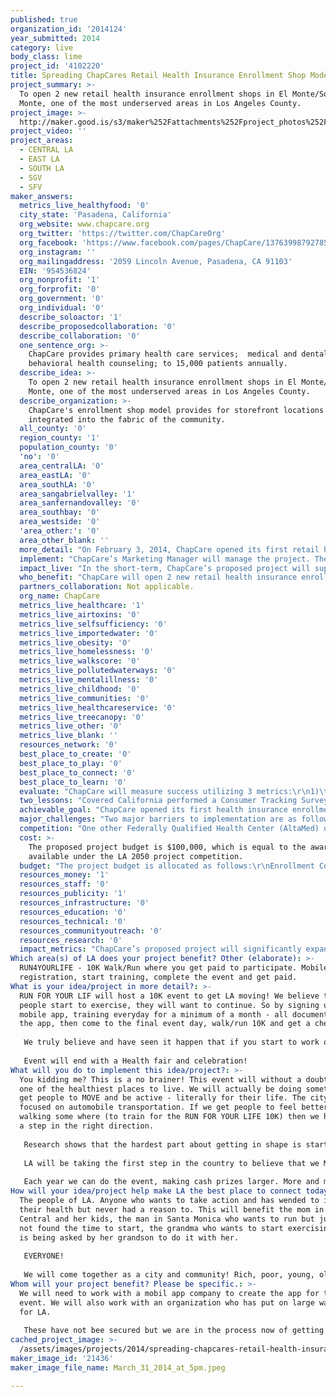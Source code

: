 ```yaml
---
published: true
organization_id: '2014124'
year_submitted: 2014
category: live
body_class: lime
project_id: '4102220'
title: Spreading ChapCares Retail Health Insurance Enrollment Shop Model
project_summary: >-
  To open 2 new retail health insurance enrollment shops in El Monte/South El
  Monte, one of the most underserved areas in Los Angeles County.
project_image: >-
  http://maker.good.is/s3/maker%252Fattachments%252Fproject_photos%252Fimages%252F21436%252Fdisplay%252FMarch_31_2014_at_5pm.jpeg=c570x385
project_video: ''
project_areas:
  - CENTRAL LA
  - EAST LA
  - SOUTH LA
  - SGV
  - SFV
maker_answers:
  metrics_live_healthyfood: '0'
  city_state: 'Pasadena, California'
  org_website: www.chapcare.org
  org_twitter: 'https://twitter.com/ChapCareOrg'
  org_facebook: 'https://www.facebook.com/pages/ChapCare/1376399879278500?ref_type=bookmark'
  org_instagram: ''
  org_mailingaddress: '2059 Lincoln Avenue, Pasadena, CA 91103'
  EIN: '954536824'
  org_nonprofit: '1'
  org_forprofit: '0'
  org_government: '0'
  org_individual: '0'
  describe_soloactor: '1'
  describe_proposedcollaboration: '0'
  describe_collaboration: '0'
  one_sentence_org: >-
    ChapCare provides primary health care services;  medical and dental care and
    behavioral health counseling; to 15,000 patients annually.  
  describe_idea: >-
    To open 2 new retail health insurance enrollment shops in El Monte/South El
    Monte, one of the most underserved areas in Los Angeles County.
  describe_organization: >-
    ChapCare's enrollment shop model provides for storefront locations that are
    integrated into the fabric of the community.
  all_county: '0'
  region_county: '1'
  population_county: '0'
  'no': '0'
  area_centralLA: '0'
  area_eastLA: '0'
  area_southLA: '0'
  area_sangabrielvalley: '1'
  area_sanfernandovalley: '0'
  area_southbay: '0'
  area_westside: '0'
  'area_other:': '0'
  area_other_blank: ''
  more_detail: "On February 3, 2014, ChapCare opened its first retail health insurance enrollment shop at the Paseo Colorado, a major shopping center located in downtown Pasadena. \r\nThe enrollment shop provides a clean, neutral space for those eligible to enroll in health insurance. It is highly visible, being located in a high traffic area in Pasadena. It is open year-round, 7 days per week, with evening hours. \r\nIn just 10 weeks, ChapCare enrolled 1,212 people into health insurance (an average of over 120 per week) at this location during last year's Covered California (California's State Exchange) open enrollment period.\r\nChapCare proposes to expand this model to the El Monte/South El Monte area, which is located in the central San Gabriel Valley."
  implement: "ChapCare’s Marketing Manager will manage the project. The Manager is a member of ChapCare's Senior Leadership Team.\r\nUpon award, scouting of enrollment shop locations in the El Monte/South El Monte area will begin. Based on previous experience, we expect to locate the 2 shop spaces within 4 weeks, with an additional 2 weeks required to operationalize the sites.\r\nTo support marketing of the project in the community, ChapCare’s 11 member Outreach Department will launch an outreach and education campaign to generate leads that will be enrolled at the 2 shops. \r\nSpecifically, based on the Consumer Tracking Survey that Covered California conducted (May 6, 2014), we know that the vast majority of people are aware of the Affordable Care Act (ACA) and their health insurance options, but what many have not chosen to do is enroll. What this means is that continued education is paramount to decrease barriers to enrollment. \r\nWe will leverage local partners in El Monte/South El Monte to conduct the majority of outreach work (i.e. making flyers available at their locations). These include the El Monte/South El Monte Chamber of Commerce, Greater El Monte Community Hospital, local school districts, community based organizations, libraries, etc. Outreach conducted by ChapCare directly will focus on locations where the  populations live, work, shop, and play; and local high volume locations and events.\r\nOur main focus to get people to enroll in health insurance will be on planning an aggressive education campaign that will provide group presentations to capitalize on the awareness already created. Education presentations will provide general information about  health insurance, and more targeted information that seeks to respond to consumer concerns.\r\nReferral cards will be available at enrollment locations, whereby a consumer can write a note to a friend about their positive experience enrolling into health insurance, and to encourage them to enroll. These will be mailed at no cost to the client.  \r\nThe proposed strategy is cost-effective and reasonable based on our previous experience and lessons learned.\r\nDuring the first open enrollment period, 42% of individuals who enrolled at our enrollment shop in Pasadena did so after a friend or family member enrolled and told them about it. As seen during the first open enrollment period, we expect the initial Outreach & Education to launch a multiplying effect that will leverage limited dollars into a sustained wave of activity."
  impact_live: "In the short-term, ChapCare’s proposed project will support increased health care access by stripping down barriers to care (lack of health insurance).\r\n\tBy 2050, the proposed project will support improved healthcare outcomes, and healthcare as a key driver of economic viability. Studies have shown that many low-income individuals miss significant amounts of time at school and/or work because of poor health; in many instances, affecting their long-term financial viability. These affects can sometimes be so significant, as to be generational in impact.\r\n\tIn order to shift long-term health in communities, preventive health care is key. In order for people to pro-actively access health care, health insurance is essential. \r\n\tChapCare’s enrollment shop model is a significant game-changer is this area since it promotes a culture of coverage in communities by normalizing the health insurance process. In most instances, for those who choose to enroll, they have to stand on long lines in a County office to enroll in Medi-Cal or call a phone bank in Sacramento to enroll in Covered California. For those who choose not to enroll there are many issues that need to be overcome such as: a lack of trust, cultural and linguistic barriers, and/or an inability to navigate the complicated health insurance system on their own.\r\n\tThe enrollment shop is a clean, visible space integrated into the fabric of the community, supported by people the community knows and trusts, that makes enrolling in health insurance feel no different than going to the post office or grocery store.\r\n"
  who_benefit: "ChapCare will open 2 new retail health insurance enrollment shops in the El Monte/South El Monte area in the San Gabriel Valley. \r\nThere are over 120,000 people living in this area, with over 50,000 living at or below 200% of the Federal Poverty Level ($22,980 for a single person) who have not accessed health care services. As a result, the area has experienced some of the worst health indicators in Los Angeles County; specifically, the area’s obesity rate ranks 116 out of 117 cities in the County, with over 31% of adults being obese, which has led to high rates of hypertension and diabetes.\r\n\tMany people in the El Monte/South El Monte area do not access primary health care services due to a lack of health insurance, which is one of the key barriers to people accessing needed medical services. In the proposed area, there are 39,438 low-income people (living at 400% or below of the Federal Poverty Level) that currently do not have health insurance; of which, 21,789 are eligible for Covered California, and 17,649 can access free insurance (Medi-Cal).\t\r\nThe proposed area is predominantly Latino (75%) followed by Asian (20%), with the Asian population being predominantly Chinese and Vietnamese, making services that are culturally and linguistically competent of critical importance.\r\nChapCare’s proposed project will benefit the low-income populations of the El Monte/South El Monte region by providing easily accessible health insurance enrollment services. The project will provide services in a culturally and linguistically competent manner that is responsive to the needs of the community.\r\n"
  partners_collaboration: Not applicable.
  org_name: ChapCare
  metrics_live_healthcare: '1'
  metrics_live_airtoxins: '0'
  metrics_live_selfsufficiency: '0'
  metrics_live_importedwater: '0'
  metrics_live_obesity: '0'
  metrics_live_homelessness: '0'
  metrics_live_walkscore: '0'
  metrics_live_pollutedwaterways: '0'
  metrics_live_mentalillness: '0'
  metrics_live_childhood: '0'
  metrics_live_communities: '0'
  metrics_live_healthcareservice: '0'
  metrics_live_treecanopy: '0'
  metrics_live_other: '0'
  metrics_live_blank: ''
  resources_network: '0'
  best_place_to_create: '0'
  best_place_to_play: '0'
  best_place_to_connect: '0'
  best_place_to_learn: '0'
  evaluate: "ChapCare will measure success utilizing 3 metrics:\r\n1)\tOpen 2 new health insurance enrollment shops in the El Monte/South El Monte area within 60 days of award;\r\n2)\tDuring months 3 – 12 of the project period, ChapCare will enroll 3,000 people into health insurance via Covered Caliifornia of Medi-Cal who were not previously insured; and\r\n3)\tChapCare will facilitate access to health care services for a minimum of 70% of people enrolled into health insurance at a ChapCare health center (ChapCare operates 2 health centers in El Monte/South El Monte) or another provider of their choice.\r\n"
  two_lessons: "Covered California performed a Consumer Tracking Survey (May 6, 2014) to find out what lessons could be learned from the first open enrollment period.\r\n\tA few lessons that support our model include:\r\n1)\tLatino population - Want face to face assistance in navigating through the health insurance system to secure enrollment; and \r\n2)\tAsian population - Tend to access insurance after hearing about it from another individual who is happy after enrolling into insurance themselves (i.e. word of mouth), and are most likely to not be native English speakers, and as a result are least likely to learn about or enroll in health insurance on-line.\r\n"
  achievable_goal: "ChapCare opened its first health insurance enrollment shop in Pasadena on February 3, 2014. The shop is located at the Paseo Colorado, a major shopping center in the area. ChapCare was able to locate this site in 4 weeks, and operationalize the site in 2 weeks (from lease signing) to provide services.\r\n\tChapCare understands the infrastructure necessary to quickly and effectively open an enrollment shop. The most important aspect is: Operating under a Cloud-Based Infrastructure – Since ChapCare’s health centers operate under a cloud, we do not need to take out internet or phone contracts for our enrollment shops. Instead, we assign a dedicated number for each shop to our existing cloud, add additional phone lines, and link the internet needed at the shop to the cloud. If not operating under this structure it can take up to 120 days to have new internet and phone lines installed. \r\n"
  major_challenges: "Two major barriers to implementation are as follows:\r\n\t1) Staff Recruitment – Due to the language needs of the community (i.e. Spanish and Mandarin/Cantonese or Vietnamese), staff recruitment can sometimes be a challenge.\r\nStrategy to Ensure a Successful Implementation: New Staff will be hired within 30 days of award. The Project Manager will work with ChapCare’s Human Resources Supervisor in the recruitment of project staff. \r\nChapCare’s recruitment process includes screening candidates based on their ability to provide for the cultural/linguistic problems of the communities we serve. ChapCare uses a number of strategies to recruit staff. All open positions are posted on the Community Clinic Association of Los Angeles County website and are forwarded to the California Primary Care Association. The organization also posts positions on Internet-based career sites. \r\nChapCare is a competitive employer among local safety net providers. This has developed out of our track record for growth, operational stability, and reputation for innovation. Attractions to ChapCare that have helped facilitate employee recruitment include: 1) Compensation that is competitive based on industry standards, and 2) Comprehensive benefits such as medical, dental, vision, long-term disability, worker’s compensation, vacation, sick/personal time, and a 403 (b) retirement plan.\r\n2) Securing Enrollment Shop Locations – Finding enrollment shop locations that meet our criteria (clean and inviting space, 1,000 – 1,200 square feet, and a visible location in a high-density area that is frequented by the community) can be difficult.\r\n\tStrategy to Ensure a Successful Implementation: Upon award, ChapCare will reach out to the El Monte/South El Monte Chamber of Commerce, which will liaising with local brokers in the area to support our shop search.\r\n\tChapCare has an existing relationship with the Chamber, and its CEO and Marketing Manager are part of the Chamber’s Ambassador Committee.\r\n"
  competition: "One other Federally Qualified Health Center (AltaMed) utilized the retail enrollment shop model in Los Angeles County during the first Covered California open enrollment period. They opened 2 enrollment shops; 1 in East Los Angeles, and 1 in Santa Ana.\r\n\tTheir enrollment shops provided similar services to our own, comprehensive enrollment services for community members looking to enroll into Covered California and Medi-Cal. AltaMed’s enrollment shops helped support its overall enrollment efforts, which spanned Los Angeles County and Orange County. \r\n\tThe organization completed the most Covered California enrollments (4,687) of any Certified Enrollment Entity in California during the first open enrollment period, and completed 6,295 Medi-Cal enrollments as well.\r\n"
  cost: >-
    The proposed project budget is $100,000, which is equal to the award amount
    available under the LA 2050 project competition.
  budget: "The project budget is allocated as follows:\r\nEnrollment Counselors (2.0 FTE x $30,000/year) = $60,000. One FTE will be positioned at each of the 2 proposed enrollment shop locations. They will be supported by a network of licensed health insurance agents (HealthCare Access Insurance Services located in Montebello) to support enrollment services.\r\nEmployee Benefits ($60,000 x 20% for benefits) = $12,000. Calculated at our organization's designated rate.\r\nShop Rent ($1,200/shop x 2 shops x 10 months) = $24,000. Based on our current enrollment shop rental rate.\r\nEquipment (computers, phones, etc. for shops) = $4,000. Based on previous experience outfitting our current enrollment shop space.\r\nTOTAL BUDGET = $100,000\r\n\r\n\tAll Outreach and Education costs will be supported by funds awarded to ChapCare by L.A. Care Health Plan. The organizations have an existing Memorandum of Understanding (MOU) in place for this award. \r\n\r\n"
  resources_money: '1'
  resources_staff: '0'
  resources_publicity: '1'
  resources_infrastructure: '0'
  resources_education: '0'
  resources_technical: '0'
  resources_communityoutreach: '0'
  resources_research: '0'
  impact_metrics: "ChapCare’s proposed project will significantly expand access to health care services by first expanding access to health insurance. Many low-income individuals want to visit the doctor, but those without health insurance oftentimes do not because they are afraid of being saddled with a large bill.\r\n\tBased on our previous experience during the first Covered California open enrollment period, we are confident that we can enroll thousands of individuals per year into health insurance in this area and facilitate access for those enrolled into primary health care services (please see specific metrics sections for details), and as a result, significantly alter the health care landscape in this underserved community.\r\n"
Which area(s) of LA does your project benefit? Other (elaborate): >-
  RUN4YOURLIFE - 10K Walk/Run where you get paid to participate. Mobile app
  registration, start training, complete the event and get paid.
What is your idea/project in more detail?: >-
  RUN FOR YOUR LIF will host a 10K event to get LA moving! We believe that if
  people start to exercise, they will want to continue. So by signing up via a
  mobile app, training everyday for a minimum of a month - all documented via
  the app, then come to the final event day, walk/run 10K and get a check!
   
   We truly believe and have seen it happen that if you start to work out, you will start to eat right and you will feel better, and want to continue this healthy lifestyle. The first event of it's kind, LA will be the leader in taking action against fighting obesity. Parents will engager the kids, who will get paid too! What a great way to teach kids the importance of being active. 
   
   Event will end with a Health fair and celebration!
What will you do to implement this idea/project?: >-
  You kidding me? This is a no brainer! This event will without a doubt make LA
  one of the healthiest places to live. We will actually be doing something to
  get people to MOVE and be active - literally for their life. The city is so
  focused on automobile transportation. If we get people to feel better just by
  walking some where (to train for the RUN FOR YOUR LIFE 10K) then we have made
  a step in the right direction. 
   
   Research shows that the hardest part about getting in shape is starting to work out. So by giving people an incentive to work out, we are getting them to take that first step. 
   
   LA will be taking the first step in the country to believe that we MUST change the way we live our lives … we will be the first city to really make a culture change … to MOVE.
   
   Each year we can do the event, making cash prizes larger. More and more people will sign up. By 2050, we will have a city that is all about being active, exercising and eating healthy. This will lead to the change of other cultures in the city such as increased ride sharing, using public transportation more, hopefully we will have a Bike Share Transit system that will be in use by then) in short, LA will have become a health (no smog) active city that everyone will want to live in!
How will your idea/project help make LA the best place to connect today? In LA2050?: >-
  The people of LA. Anyone who wants to take action and has wended to improve
  their health but never had a reason to. This will benefit the mom in South
  Central and her kids, the man in Santa Monica who wants to run but just has
  not found the time to start, the grandma who wants to start exercising and now
  is being asked by her grandson to do it with her.
   
   EVERYONE!
   
   We will come together as a city and community! Rich, poor, young, old, black, white, we are LA. and LA MOVES - RUN FOR YOUR LIFE!
Whom will your project benefit? Please be specific.: >-
  We will need to work with a mobil app company to create the app for this
  event. We will also work with an organization who has put on large walk/runs
  for LA.
   
   These have not bee secured but we are in the process now of getting them.
cached_project_image: >-
  /assets/images/projects/2014/spreading-chapcares-retail-health-insurance-enrollment-shop-model/maker.good.is/s3/maker%252Fattachments%252Fproject_photos%252Fimages%252F21436%252Fdisplay%252FMarch_31_2014_at_5pm.jpeg=c570x385.jpg
maker_image_id: '21436'
maker_image_file_name: March_31_2014_at_5pm.jpeg

---
```

